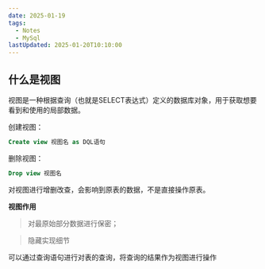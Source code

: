 ```yaml
---
date: 2025-01-19
tags:
  - Notes
  - MySql
lastUpdated: 2025-01-20T10:10:00
---
```


## 什么是视图

视图是一种根据查询（也就是SELECT表达式）定义的数据库对象，用于获取想要看到和使用的局部数据。



创建视图：

```sql
Create view 视图名 as DQL语句
```



删除视图：

```sql
Drop view 视图名
```



对视图进行增删改查，会影响到原表的数据，不是直接操作原表。



**视图作用**

> 对最原始部分数据进行保密；

> 隐藏实现细节



可以通过查询语句进行对表的查询，将查询的结果作为视图进行操作

 